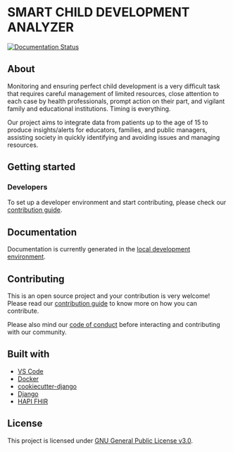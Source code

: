 # SMART CHILD DEVELOPMENT ANALYZER
[![Documentation Status](https://readthedocs.org/projects/central-database/badge/?version=latest)](https://central-database.readthedocs.io/en/latest/?badge=latest)


## About

Monitoring and ensuring perfect child development is a very difficult task that requires careful management of limited resources, close attention to each case by health professionals, prompt action on their part, and vigilant family and educational institutions. Timing is everything.

Our project aims to integrate data from patients up to the age of 15 to produce insights/alerts for educators, families, and public managers, assisting society in quickly identifying and avoiding issues and managing resources.

## Getting started

### Developers

To set up a developer environment and start contributing, please check our [contribution guide](CONTRIBUTING.md#how-to-create-a-development-environment).

## Documentation

Documentation is currently generated in the [local development environment](CONTRIBUTING.md#how-to-create-a-development-environment).

## Contributing

This is an open source project and your contribution is very welcome! Please read our [contribution guide](CONTRIBUTING.md) to know more on how you can contribute.

Please also mind our [code of conduct](CODE_OF_CONDUCT.md) before interacting and contributing with our community.

## Built with

<!--
List of any open source software used (including tools and frameworks).
-->

 - [VS Code](https://code.visualstudio.com/)
 - [Docker](https://www.docker.com/)
 - [cookiecutter-django](https://github.com/cookiecutter/cookiecutter-django)
 - [Django](https://www.djangoproject.com/)
 - [HAPI FHIR](https://hapifhir.io/)

## License

This project is licensed under [GNU General Public License v3.0](LICENSE).
